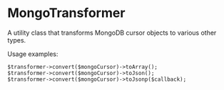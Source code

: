 MongoTransformer
================

A utility class that transforms MongoDB cursor objects to various other types.

Usage examples:

	$transformer->convert($mongoCursor)->toArray();
	$transformer->convert($mongoCursor)->toJson();
	$transformer->convert($mongoCursor)->toJsonp($callback);